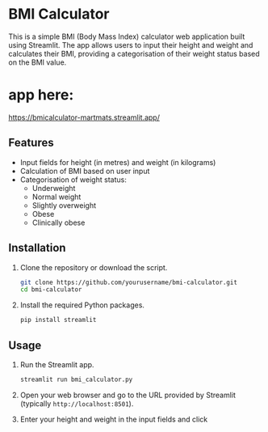 # BMI Calculator

This is a simple BMI (Body Mass Index) calculator web application built using Streamlit. The app allows users to input their height and weight and calculates their BMI, providing a categorisation of their weight status based on the BMI value.

# app here:
https://bmicalculator-martmats.streamlit.app/

## Features

- Input fields for height (in metres) and weight (in kilograms)
- Calculation of BMI based on user input
- Categorisation of weight status:
  - Underweight
  - Normal weight
  - Slightly overweight
  - Obese
  - Clinically obese

## Installation

1. Clone the repository or download the script.

    ```sh
    git clone https://github.com/yourusername/bmi-calculator.git
    cd bmi-calculator
    ```

2. Install the required Python packages.

    ```sh
    pip install streamlit
    ```

## Usage

1. Run the Streamlit app.

    ```sh
    streamlit run bmi_calculator.py
    ```

2. Open your web browser and go to the URL provided by Streamlit (typically `http://localhost:8501`).

3. Enter your height and weight in the input fields and click

